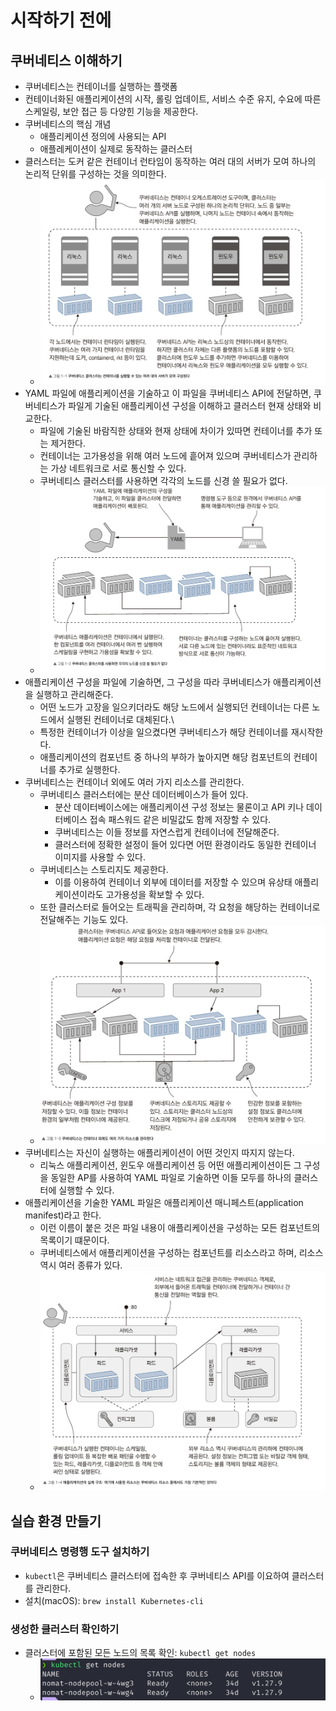 # 시작하기 전에

## 쿠버네티스 이해하기

- 쿠버네티스는 컨테이너를 실행하는 플랫폼
- 컨테이너화된 애플리케이션의 시작, 롤링 업데이트, 서비스 수준 유지, 수요에 따른 스케일링, 보안 접근 등 다양힌 기능을 제공한다.
- 쿠버네티스의 핵심 개념
	- 애플리케이션 정의에 사용되는 API
	- 애플레케이션이 실제로 동작하는 클러스터
- 클러스터는 도커 같은 컨테이너 런타임이 동작하는 여러 대의 서버가 모여 하나의 논리적 단위를 구성하는 것을 의미한다.
	- ![](assets/Pasted%20image%2020240623011529.png)
- YAML 파일에 애플리케이션을 기술하고 이 파일을 쿠버네티스 API에 전달하면, 쿠버네티스가 파일게 기술된 애플리케이션 구성을 이해하고 클러스터 현재 상태와 비교한다.
	- 파일에 기술된 바람직한 상태와 현재 상태에 차이가 있따면 컨테이너를 추가 또는 제거한다.
	- 컨테이너는 고가용성을 위해 여러 노드에 흩어져 있으며 쿠버네티스가 관리하는 가상 네트워크로 서로 통신할 수 있다.
	- 쿠버네티스 클러스터를 사용하면 각각의 노드를 신경 쓸 필요가 없다.
	- ![](assets/Pasted%20image%2020240623011907.png)
- 애플리케이션 구성을 파일에 기술하면, 그 구성을 따라 쿠버네티스가 애플리케이션을 실행하고 관리해준다.
	- 어떤 노드가 고장을 일으키더라도 해당 노드에서 실행되던 컨테이너는 다른 노드에서 실행된 컨테이너로 대체된다.\
	- 특정한 컨테이너가 이상을 일으켰다면 쿠버네티스가 해당 컨테이너를 재시작한다.
	- 애플리케이션의 컴포넌트 중 하나의 부하가 높아지면 해당 컴포넌트의 컨테이너를 추가로 실행한다.
- 쿠버네티스는 컨테이너 외에도 여러 가지 리소스를 관리한다.
	- 쿠버네티스 클러스터에는 분산 데이터베이스가 들어 있다.
		- 분산 데이터베이스에는 애플리케이션 구성 정보는 물론이고 API 키나 데이터베이스 접속 패스워드 같은 비밀값도 함께 저장할 수 있다.
		- 쿠버네티스는 이들 정보를 자연스럽게 컨테이너에 전달해준다.
		- 클러스터에 정확한 설정이 들어 있다면 어떤 환경이라도 동일한 컨테이너 이미지를 사용할 수 있다.
	- 쿠버네티스는 스토리지도 제공한다.
		- 이를 이용하여 컨테이너 외부에 데이터를 저장할 수 있으며 유상태 애플리케이션이라도 고가용성을 확보할 수 있다.
	- 또한 클러스터로 들어오는 트래픽을 관리하며, 각 요청을 해당하는 컨테이너로 전달해주는 기능도 있다.
	- ![](assets/Pasted%20image%2020240623012622.png)
- 쿠버네티스는 자신이 실행하는 애플리케이션이 어떤 것인지 따지지 않는다.
	- 리눅스 애플리케이션, 윈도우 애플리케이션 등 어떤 애플리케이션이든 그 구성을 동일한 AP를 사용하여 YAML 파일로 기술하면 이들 모두를 하나의 클러스터에 실행할 수 있다.
- 애플리케이션을 기술한 YAML 파일은 애플리케이션 매니페스트(application manifest)라고 한다.
	- 이런 이름이 붙은 것은 파일 내용이 애플리케이션을 구성하는 모든 컴포넌트의 목록이기 떄문이다.
	- 쿠버네티스에서 애플리케이션을 구성하는 컴포넌트를 리소스라고 하며, 리소스 역시 여러 종류가 있다.
	- ![](assets/Pasted%20image%2020240623012901.png)

## 실습 환경 만들기

### 쿠버네티스 명령행 도구 설치하기

- `kubectl`은 쿠버네티스 클러스터에 접속한 후 쿠버네티스 API를 이요하여 클러스터를 관리한다.
- 설치(macOS): `brew install Kubernetes-cli`

### 생성한 클러스터 확인하기

- 클러스터에 포함된 모든 노드의 목록 확인: `kubectl get nodes`
	- ![](assets/Pasted%20image%2020240623013852.png)